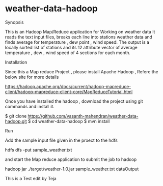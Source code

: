 # weather-data-hadoop
Synopsis

This is an Hadoop Map/Reduce application for Working on weather data It reads the text input files, breaks each line into stations weather data and finds average for temperature , dew point , wind speed. The output is a locally sorted list of stations and its 12 attribute vector of average temperature , dew , wind speed of 4 sections for each month.

Installation

Since this a Map reduce Project , please install Apache Hadoop , Refere the below site for more details

https://hadoop.apache.org/docs/current/hadoop-mapreduce-client/hadoop-mapreduce-client-core/MapReduceTutorial.html

Once you have installed the hadoop , download the project using git commands and install it.

$ git clone https://github.com/vasanth-mahendran/weather-data-hadoop.git
$ cd weather-data-hadoop
$ mvn install

Run

Add the sample input file given in the proect to the hdfs

hdfs dfs -put sample_weather.txt

and start the Map reduce application to submit the job to hadoop

hadoop jar ./target/weather-1.0.jar sample_weather.txt  dataOutput

This is a Test edit by Teja
